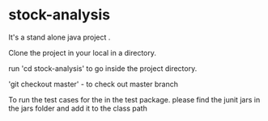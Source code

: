 # stock-analysis

It's a stand alone java project .

Clone the project in your local in a directory.

run 'cd stock-analysis' to go inside the project directory.

'git checkout master' - to check out master branch 

To run the test cases for the in the test package. please find the junit jars in the jars folder and add it to the class path

